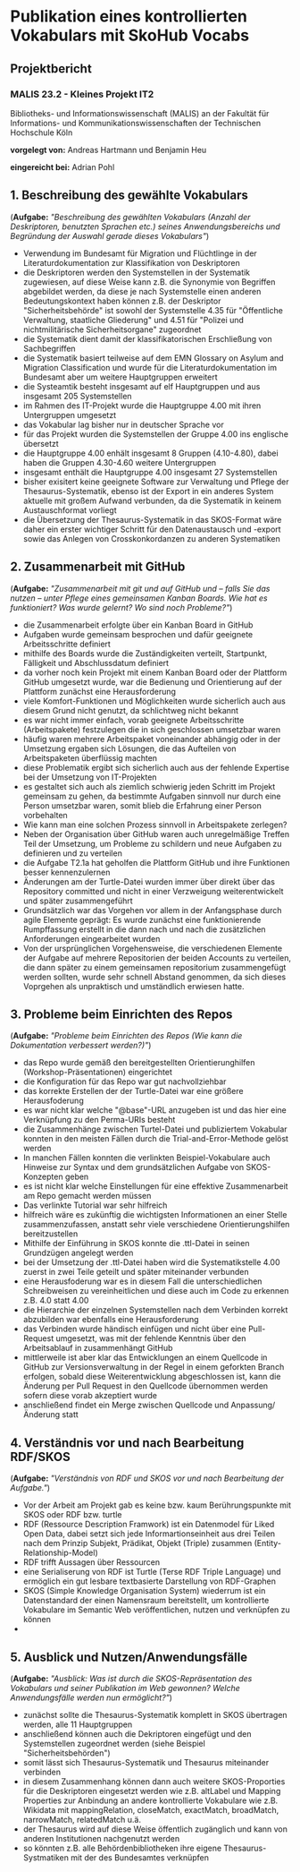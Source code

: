 # **Publikation eines kontrollierten Vokabulars mit SkoHub Vocabs**
## **Projektbericht**
### **MALIS 23.2 - Kleines Projekt IT2**
Bibliotheks- und Informationswissenschaft (MALIS)
an der Fakultät für Informations- und Kommunikationswissenschaften
der Technischen Hochschule Köln

**vorgelegt von:** Andreas Hartmann und Benjamin Heu

**eingereicht bei:** Adrian Pohl


## **1. Beschreibung des gewählte Vokabulars**
   
(**Aufgabe:** *"Beschreibung des gewählten Vokabulars (Anzahl der Deskriptoren, benutzten Sprachen etc.) seines Anwendungsbereichs und Begründung der Auswahl gerade dieses Vokabulars"*)

- Verwendung im Bundesamt für Migration und Flüchtlinge in der Literaturdokumentation zur Klassifikation von Deskriptoren
- die Deskriptoren werden den Systemstellen in der Systematik zugewiesen, auf diese Weise kann z.B. die Sy­n­o­ny­mie von Begriffen abgebildet werden, da diese je nach Systemstelle einen anderen Bedeutungskontext haben können z.B. der Deskriptor "Sicherheitsbehörde" ist sowohl der Systemstelle 4.35 für "Öffentliche Verwaltung, staatliche Gliederung" und 4.51 für "Polizei und nichtmilitärische Sicherheitsorgane" zugeordnet
- die Systematik dient damit der klassifikatorischen Erschließung von Sachbegriffen
- die Systematik basiert teilweise auf dem EMN Glossary on Asylum and Migration Classification und wurde für die Literaturdokumentation im Bundesamt aber um weitere Hauptgruppen erweitert
- die Systeamtik besteht insgesamt auf elf Hauptgruppen und aus insgesamt 205 Systemstellen
- im Rahmen des IT-Projekt wurde die Hauptgruppe 4.00 mit ihren Untergruppen umgesetzt
- das Vokabular lag bisher nur in deutscher Sprache vor
- für das Projekt wurden die Systemstellen der Gruppe 4.00 ins englische übersetzt
- die Hauptgruppe 4.00 enhält insgesamt 8 Gruppen (4.10-4.80), dabei haben die Gruppen 4.30-4.60 weitere Untergruppen
- insgesamt enthält die Hauptgruppe 4.00 insgesamt 27 Systemstellen
- bisher exisitert keine geeignete Software zur Verwaltung und Pflege der Thesaurus-Systematik, ebenso ist der Export in ein anderes System aktuelle mit großem Aufwand verbunden, da die Systematik in keinem Austauschformat vorliegt
- die Übersetzung der Thesaurus-Systematik in das SKOS-Format wäre daher ein erster wichtiger Schritt für den Datenaustausch und -export sowie das Anlegen von Crosskonkordanzen zu anderen Systematiken

## **2. Zusammenarbeit mit GitHub**
(**Aufgabe:** *"Zusammenarbeit mit git und auf GitHub und – falls Sie das nutzen – unter Pflege eines gemeinsamen Kanban Boards. Wie hat es funktioniert? Was wurde gelernt? Wo sind noch Probleme?"*)

- die Zusammenarbeit erfolgte über ein Kanban Board in GitHub
- Aufgaben wurde gemeinsam besprochen und dafür geeignete Arbeitsschritte definiert
- mithilfe des Boards wurde die Zuständigkeiten verteilt, Startpunkt, Fälligkeit und Abschlussdatum definiert
- da vorher noch kein Projekt mit einem Kanban Board oder der Plattform GitHub umgesetzt wurde, war die Bedienung und Orientierung auf der Plattform zunächst eine Herausforderung
- viele Komfort-Funktionen und Möglichkeiten wurde sicherlich auch aus diesem Grund nicht genutzt, da schlichtweg nicht bekannt
- es war nicht immer einfach, vorab geeignete Arbeitsschritte (Arbeitspakete) festzulegen die in sich geschlossen umsetzbar waren
- häufig waren mehrere Arbeitspaket voneinander abhängig oder in der Umsetzung ergaben sich Lösungen, die das Aufteilen von Arbeitspaketen überflüssig machten
- diese Problematik ergibt sich sicherlich auch aus der fehlende Expertise bei der Umsetzung von IT-Projekten
- es gestaltet sich auch als ziemlich schwierig jeden Schritt im Projekt gemeinsam zu gehen, da bestimmte Aufgaben sinnvoll nur durch eine Person umsetzbar waren, somit blieb die Erfahrung einer Person vorbehalten
- Wie kann man eine solchen Prozess sinnvoll in Arbeitspakete zerlegen?
- Neben der Organisation über GitHub waren auch unregelmäßige Treffen Teil der Umsetzung, um Probleme zu schildern und neue Aufgaben zu definieren und zu verteilen
- die Aufgabe T2.1a hat geholfen die Plattform GitHub und ihre Funktionen besser kennenzulernen
- Änderungen am der Turtle-Datei wurden immer über direkt über das Repository committed und nicht in einer Verzweigung weiterentwickelt und später zusammengeführt
- Grundsätzlich war das Vorgehen vor allem in der Anfangsphase durch agile Elemente geprägt: Es wurde zunächst eine funktionierende Rumpffassung erstellt in die dann nach und nach die zusätzlichen Anforderungen eingearbeitet wurden
- Von der ursprünglichen Vorgehensweise, die verschiedenen Elemente der Aufgabe auf mehrere Repositorien der beiden Accounts zu verteilen, die dann später zu einem gemeinsamen repositorium zusammengefügt werden sollten, wurde sehr schnell Abstand genommen, da sich dieses Voprgehen als unpraktisch und umständlich erwiesen hatte. 

## **3. Probleme beim Einrichten des Repos**
(**Aufgabe:** *"Probleme beim Einrichten des Repos (Wie kann die Dokumentation verbessert werden?)"*)

- das Repo wurde gemäß den bereitgestellten Orientierunghilfen (Workshop-Präsentationen) eingerichtet
- die Konfiguration für das Repo war gut nachvollziehbar
- das korrekte Erstellen der der Turtle-Datei war eine größere Herausfoderung
- es war nicht klar welche "@base"-URL anzugeben ist und das hier eine Verknüpfung zu den Perma-URIs besteht
- die Zusammenhänge zwischen Turtel-Datei und publiziertem Vokabular konnten in den meisten Fällen durch die Trial-and-Error-Methode gelöst werden
- In manchen Fällen konnten die verlinkten Beispiel-Vokabulare auch Hinweise zur Syntax und dem grundsätzlichen Aufgabe von SKOS-Konzepten geben
- es ist nicht klar welche Einstellungen für eine effektive Zusammenarbeit am Repo gemacht werden müssen
- Das verlinkte Tutorial war sehr hilfreich
- hilfreich wäre es zukünftig die wichtigsten Informationen an einer Stelle zusammenzufassen, anstatt sehr viele verschiedene Orientierungshilfen bereitzustellen
- Mithilfe der Einführung in SKOS konnte die .ttl-Datei in seinen Grundzügen angelegt werden
- bei der Umsetzung der .ttl-Datei haben wird die Systematikstelle 4.00 zuerst in zwei Teile geteilt und später miteinander verbunden
- eine Herausfoderung war es in diesem Fall die unterschiedlichen Schreibweisen zu vereinheitlichen und diese auch im Code zu erkennen z.B. 4.0 statt 4.00
- die Hierarchie der einzelnen Systemstellen nach dem Verbinden korrekt abzubilden war ebenfalls eine Herausforderung
- das Verbinden wurde händisch einfügen und nicht über eine Pull-Request umgesetzt, was mit der fehlende Kenntnis über den Arbeitsablauf in zusammenhängt GitHub
- mittlerweile ist aber klar das Entwicklungen an einem Quellcode in GitHub zur Versionsverwaltung in der Regel in einem geforkten Branch erfolgen, sobald diese Weiterentwicklung abgeschlossen ist, kann die Änderung per Pull Request in den Quellcode übernommen werden sofern diese vorab akzeptiert wurde
- anschließend findet ein Merge zwischen Quellcode und Anpassung/Änderung statt

## **4. Verständnis vor und nach Bearbeitung RDF/SKOS**
(**Aufgabe:** *"Verständnis von RDF und SKOS vor und nach Bearbeitung der Aufgabe."*)

- Vor der Arbeit am Projekt gab es keine bzw. kaum Berührungspunkte mit SKOS oder RDF bzw. turtle
- RDF (Ressource Description Framwork) ist ein Datenmodel für Liked Open Data, dabei setzt sich jede Informartionseinheit aus drei Teilen nach dem Prinzip Subjekt, Prädikat, Objekt (Triple) zusammen (Entity-Relationship-Model)
- RDF trifft Aussagen über Ressourcen
- eine Serialiserung von RDF ist Turtle (Terse RDF Triple Language) und ermöglich ein gut lesbare textbasierte Darstellung von RDF-Graphen 
- SKOS (Simple Knowledge Organisation System) wiederrum ist ein Datenstandard der einen Namensraum bereitstellt, um kontrollierte Vokabulare im Semantic Web veröffentlichen, nutzen und verknüpfen zu können
- 

## **5. Ausblick und Nutzen/Anwendungsfälle**
(**Aufgabe:** *"Ausblick: Was ist durch die SKOS-Repräsentation des Vokabulars und seiner Publikation im Web gewonnen? Welche Anwendungsfälle werden nun ermöglicht?"*)

- zunächst sollte die Thesaurus-Systematik komplett in SKOS übertragen werden, alle 11 Hauptgruppen
- anschließend können auch die Dekriptoren eingefügt und den Systemstellen zugeordnet werden (siehe Beispiel "Sicherheitsbehörden")
- somit lässt sich Thesaurus-Systematik und Thesaurus miteinander verbinden
- in diesem Zusammenhang können dann auch weitere SKOS-Proporties für die Deskriptoren eingesetzt werden wie z.B. altLabel und Mapping Properties zur Anbindung an andere kontrollierte Vokabulare wie z.B. Wikidata mit mappingRelation, closeMatch, exactMatch, broadMatch, narrowMatch, relatedMatch u.ä.
- der Thesaurus wird auf diese Weise öffentlich zugänglich und kann von anderen Institutionen nachgenutzt werden
- so könnten z.B. alle Behördenbibliotheken ihre eigene Thesaurus-Systmatiken mit der des Bundesamtes verknüpfen
